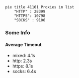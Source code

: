 
```mermaid
pie title 41161 Proxies in list
    "HTTP" : 28399
    "HTTPS": 10798
    "SOCKS" : 9106
```

### Some Info
#### Average Timeout

- mixed: 4.1s
- http: 2.3s
- https: 8.1s
- socks: 6.4s